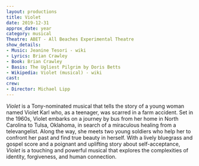 ```yaml
---
layout: productions
title: Violet
date: 2019-12-31
approx_date: year
category: musical
Theatre: ABET - All Beaches Experimental Theatre
show_details:
- Music: Jeanine Tesori - wiki
- Lyrics: Brian Crawley
- Book: Brian Crawley
- Basis: The Ugliest Pilgrim by Doris Betts
- Wikipedia: Violet (musical) - wiki
cast:
crew:
- Director: Michael Lipp
---
```

*Violet* is a Tony-nominated musical that tells the story of a young woman named Violet Karl who, as a teenager, was scarred in a farm accident. Set in the 1960s, Violet embarks on a journey by bus from her home in North Carolina to Tulsa, Oklahoma, in search of a miraculous healing from a televangelist. Along the way, she meets two young soldiers who help her to confront her past and find true beauty in herself. With a lively bluegrass and gospel score and a poignant and uplifting story about self-acceptance, *Violet* is a touching and powerful musical that explores the complexities of identity, forgiveness, and human connection.